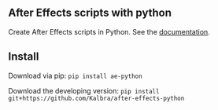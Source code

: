## After Effects scripts with python
Create After Effects scripts in Python. See the [documentation](https://kalbra.github.io/after-effects-python).

## Install
Download via pip: `pip install ae-python`

Download the developing version: `pip install git+https://github.com/Kalbra/after-effects-python`




